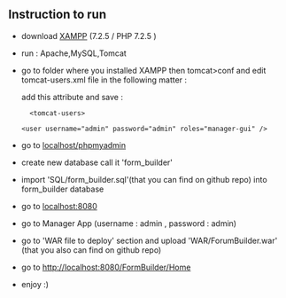 Instruction to run
---

- download [XAMPP](https://www.apachefriends.org/download.html) (7.2.5 / PHP 7.2.5	)

- run : Apache,MySQL,Tomcat

- go to folder where you installed XAMPP then tomcat>conf and edit tomcat-users.xml file in the following matter : 

    add this attribute and save : 

   ```  <tomcat-users>```

   ```<user username="admin" password="admin" roles="manager-gui" />```

- go to [localhost/phpmyadmin](http://localhost/phpmyadmin/)

- create new database call it 'form_builder'

- import 'SQL/form_builder.sql'(that you can find on github repo) into form_builder database

- go to [localhost:8080](http://localhost:8080/)

- go to Manager App (username : admin , password : admin)

- go to 'WAR file to deploy' section and upload 'WAR/ForumBuilder.war' (that you also can find on
github repo)

- go to [http://localhost:8080/FormBuilder/Home](http://localhost:8080/FormBuilder/Home)

- enjoy :)

